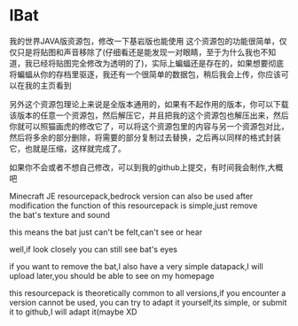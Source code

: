 # IBat
我的世界JAVA版资源包，修改一下基岩版也能使用
这个资源包的功能很简单，仅仅只是将贴图和声音移除了(仔细看还是能发现一对眼睛，至于为什么我也不知道，我已经将贴图完全修改为透明的了)，实际上蝙蝠还是存在的，如果想要彻底将蝙蝠从你的存档里驱逐，我还有一个很简单的数据包，稍后我会上传，你应该可以在我的主页看到

另外这个资源包理论上来说是全版本通用的，如果有不起作用的版本，你可以下载该版本的任意一个资源包，然后解压它，并且把我的这个资源包也解压出来，然后你就可以照猫画虎的修改它了，可以将这个资源包里的内容与另一个资源包对比，然后将多余的部分删除，将需要的部分复制过去替换，之后再以同样的格式封装它，也就是压缩，这样就完成了。

如果你不会或者不想自己修改，可以到我的github上提交，有时间我会制作,大概吧

Minecraft JE resourcepack,bedrock version can also be used after modification
the function of this resourcepack is simple,just remove the bat's texture and sound

this means the bat just can't be felt,can't see or hear

well,if look closely you can still see bat's eyes

if you want to remove the bat,I also have a very simple datapack,I will upload later,you should be able to see on my homepage

this resourcepack is theoretically common to all versions,if you encounter a version cannot be used, you can try to adapt it yourself,its simple, or submit it to github,I will adapt it(maybe XD
